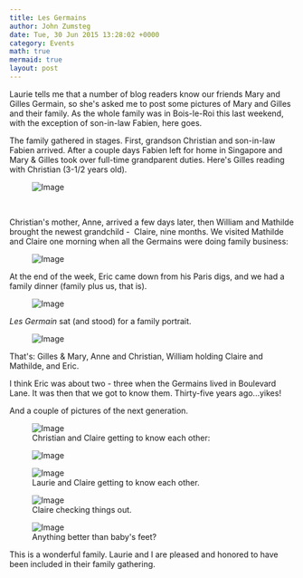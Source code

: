 ```yaml
---
title: Les Germains
author: John Zumsteg
date: Tue, 30 Jun 2015 13:28:02 +0000
category: Events
math: true
mermaid: true
layout: post
---
```

Laurie tells me that a number of blog readers know our friends Mary and Gilles Germain, so she's asked me to post some pictures of Mary and Gilles and their family. As the whole family was in Bois-le-Roi this last weekend, with the exception of son-in-law Fabien, here goes.

The family gathered in stages. First, grandson Christian and son-in-law Fabien arrived. After a couple days Fabien left for home in Singapore and Mary &amp; Gilles took over full-time grandparent duties. Here's Gilles reading with Christian (3-1/2 years old).

<figure class = "portrait">
	<img src="{{"/assets/images/2015/06/DSC05597-1.jpg" | prepend: site.baseurl | prepend: site.url }}" alt="Image" />
	<figcaption></figcaption>
</figure>



&nbsp;

Christian's mother, Anne, arrived a few days later, then William and Mathilde brought the newest grandchild -  Claire, nine months. We visited Mathilde and Claire one morning when all the Germains were doing family business:

<figure class = "landscape">
	<img src="{{"/assets/images/2015/06/DSC06035-1.jpg" | prepend: site.baseurl | prepend: site.url }}" alt="Image" />
	<figcaption></figcaption>
</figure>

At the end of the week, Eric came down from his Paris digs, and we had a family dinner (family plus us, that is).

<figure class = "landscape">
	<img src="{{"/assets/images/2015/06/DSC06298-6.jpg" | prepend: site.baseurl | prepend: site.url }}" alt="Image" />
	<figcaption></figcaption>
</figure>

*Les Germain* sat (and stood) for a family portrait.

<figure class = "landscape">
	<img src="{{"/assets/images/2015/06/DSC06168-2.jpg" | prepend: site.baseurl | prepend: site.url }}" alt="Image" />
	<figcaption></figcaption>
</figure>

That's: Gilles &amp; Mary, Anne and Christian, William holding Claire and Mathilde, and Eric.

I think Eric was about two - three when the Germains lived in Boulevard Lane. It was then that we got to know them. Thirty-five years ago...yikes!

And a couple of pictures of the next generation. 

<figure class = "landscape">
	<img src="{{"/assets/images/2015/06/DSC06210-5.jpg" | prepend: site.baseurl | prepend: site.url }}" alt="Image" />
	<figcaption>Christian and Claire getting to know each other:</figcaption>
</figure>

 <figure class = "portrait">
	<img src="{{"/assets/images/2015/06/DSC06202-4.jpg" | prepend: site.baseurl | prepend: site.url }}" alt="Image" />
	<figcaption></figcaption>
</figure>





<figure class = "landscape">
	<img src="{{"/assets/images/2015/06/DSC06030-1.jpg" | prepend: site.baseurl | prepend: site.url }}" alt="Image" />
	<figcaption>Laurie and Claire getting to know each other.</figcaption>
</figure>





<figure class = "portrait">
	<img src="{{"/assets/images/2015/06/DSC08683-1.jpg" | prepend: site.baseurl | prepend: site.url }}" alt="Image" />
	<figcaption>Claire checking things out.</figcaption>
</figure>



<figure class = "landscape">
	<img src="{{"/assets/images/2015/06/DSC06184-3.jpg" | prepend: site.baseurl | prepend: site.url }}" alt="Image" />
	<figcaption>Anything better than baby's feet?</figcaption>
</figure>

This is a wonderful family. Laurie and I are pleased and honored to have been included in their family gathering.

